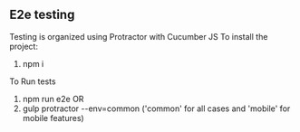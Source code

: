 E2e testing
---------------
Testing is organized using Protractor with Cucumber JS
To install the project:

1. npm i

To Run tests
1. npm run e2e OR
2. gulp protractor --env=common ('common' for all cases and 'mobile' for mobile features)